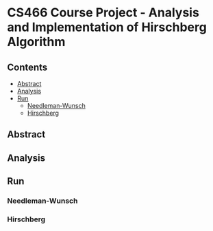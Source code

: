 # CS466 Course Project - Analysis and Implementation of Hirschberg Algorithm

## Contents  
- [Abstract](#abstract)  
- [Analysis](#analysis)  
- [Run](#run)  
  - [Needleman-Wunsch](#needleman-wunsch) 
  - [Hirschberg](#hirschberg)

<a name="abstract"></a>
## Abstract

<a name="analysis"></a>
## Analysis

<a name="run"></a>
## Run

<a name="needleman-wunsch"></a>
### Needleman-Wunsch

<a name="hirschberg"></a>
### Hirschberg
